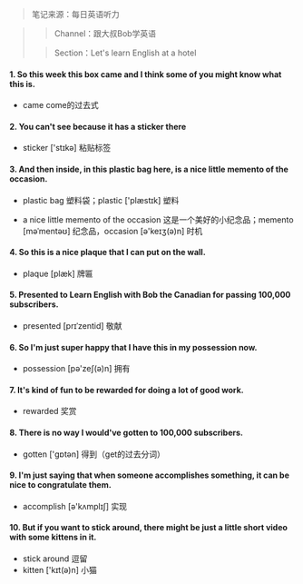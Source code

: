 > 笔记来源：每日英语听力

> > Channel：跟大叔Bob学英语
>
> > Section：Let's learn English at a hotel

#### 1. So this week this box came and I think some of you might know what this is.

- came come的过去式

#### 2. You can't see because it has a sticker there

- sticker ['stɪkə] 粘贴标签

#### 3. And then inside, in this plastic bag here, is a nice little memento of the occasion. 

- plastic bag 塑料袋；plastic ['plæstɪk] 塑料

- a nice little memento of the occasion 这是一个美好的小纪念品；memento [məˈmentəʊ] 纪念品，occasion [ə'keɪʒ(ə)n] 时机

#### 4. So this is a nice plaque that I can put on the wall.

- plaque [plæk] 牌匾

#### 5. Presented to Learn English with Bob the Canadian for passing 100,000 subscribers.

- presented [prɪˈzentid] 敬献

#### 6. So I'm just super happy that I have this in my possession now.

- possession [pə'zeʃ(ə)n] 拥有

#### 7. It's kind of fun to be rewarded for doing a lot of good work. 

- rewarded 奖赏

#### 8. There is no way I would've gotten to 100,000 subscribers.

- gotten ['ɡɒtən] 得到（get的过去分词）

#### 9. I'm just saying that when someone accomplishes something, it can be nice to congratulate them. 

- accomplish [ə'kʌmplɪʃ] 实现

#### 10. But if you want to stick around, there might be just a little short video with some kittens in it. 

- stick around 逗留
- kitten ['kɪt(ə)n] 小猫